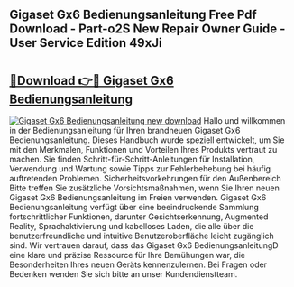 ## Gigaset Gx6 Bedienungsanleitung Free Pdf Download - Part-o2S New Repair Owner Guide - User Service Edition 49xJi

# <h2><a href="http://df3k1bs.blite.top/?on=Gigaset+Gx6+Bedienungsanleitung">🔗Download 👉🔴 Gigaset Gx6 Bedienungsanleitung</a></h2>

[![Gigaset Gx6 Bedienungsanleitung new download](https://i.imgur.com/lujVjoI.png)](http://df3k1bs.blite.top/?on=Gigaset+Gx6+Bedienungsanleitung)
Hallo und willkommen in der Bedienungsanleitung für Ihren brandneuen Gigaset Gx6 Bedienungsanleitung. Dieses Handbuch wurde speziell entwickelt, um Sie mit den Merkmalen, Funktionen und Vorteilen Ihres Produkts vertraut zu machen. Sie finden Schritt-für-Schritt-Anleitungen für Installation, Verwendung und Wartung sowie Tipps zur Fehlerbehebung bei häufig auftretenden Problemen. Sicherheitsvorkehrungen für den Außenbereich Bitte treffen Sie zusätzliche Vorsichtsmaßnahmen, wenn Sie Ihren neuen Gigaset Gx6 Bedienungsanleitung im Freien verwenden. Gigaset Gx6 Bedienungsanleitung verfügt über eine beeindruckende Sammlung fortschrittlicher Funktionen, darunter Gesichtserkennung, Augmented Reality, Sprachaktivierung und kabelloses Laden, die alle über die benutzerfreundliche und intuitive Benutzeroberfläche leicht zugänglich sind. Wir vertrauen darauf, dass das Gigaset Gx6 BedienungsanleitungD eine klare und präzise Ressource für Ihre Bemühungen war, die Besonderheiten Ihres neuen Geräts kennenzulernen. Bei Fragen oder Bedenken wenden Sie sich bitte an unser Kundendienstteam.
